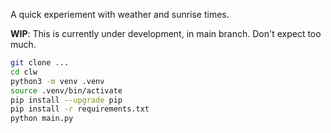A quick experiement with weather and sunrise times.

**WIP**: This is currently under development, in main branch. Don't expect too much.

```sh
git clone ...
cd clw
python3 -m venv .venv
source .venv/bin/activate
pip install --upgrade pip
pip install -r requirements.txt
python main.py
```
